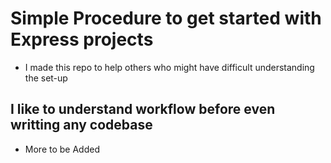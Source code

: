 # Simple Procedure to get started with Express projects
- I made this repo to help others who might have difficult understanding the set-up 
## I like to understand workflow before even writting any codebase
- More to be Added 
